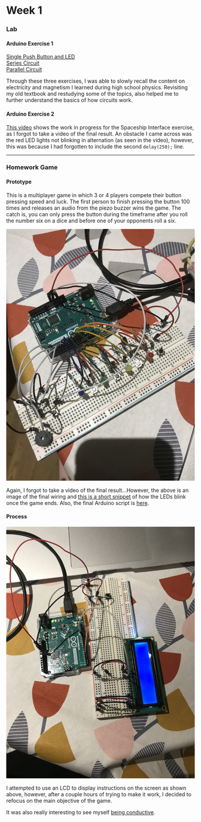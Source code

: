 # Week 1

### Lab

#### Arduino Exercise 1

[Single Push Button and LED](https://youtu.be/1WtXzDvz4zQ)  
[Series Circuit](https://youtu.be/o7IhD0Vq9Ew)  
[Parallel Circuit](https://youtu.be/nQeZqB6rXlY)  
  
Through these three exercises, I was able to slowly recall the content on electricity and magnetism I learned during high school physics. Revisiting my old textbook and restudying some of the topics, also helped me to further understand the basics of how circuits work.

#### Arduino Exercise 2
  
[This video](https://youtu.be/KsxgXhPr5Qw) shows the work in progress for the Spaceship Interface exercise, as I forgot to take a video of the final result. An obstacle I came across was the red LED lights not blinking in alternation (as seen in the video), however, this was because I had forgotten to include the second `delay(250);` line.

---

### Homework Game

#### Prototype

This is a multiplayer game in which 3 or 4 players compete their button pressing speed and luck. The first person to finish pressing the button 100 times and releases an audio from the piezo buzzer wins the game. The catch is, you can only press the button during the timeframe after you roll the number six on a dice and before one of your opponents roll a six.

![image of the game prototype](finalResult.JPG)  
  
Again, I forgot to take a video of the final result...However, the above is an image of the final wiring and [this is a short snippet](https://youtu.be/mucXpLqc3tw) of how the LEDs blink once the game ends. Also, the final Arduino script is [here](../blob/master/Week1/homework/homework.ino).

#### Process

![image of attempting to use the LCD](lcdAttempt.JPG) 
  
I attempted to use an LCD to display instructions on the screen as shown above, however, after a couple hours of trying to make it work, I decided to refocus on the main objective of the game.  
  
It was also really interesting to see myself [being conductive](https://youtu.be/K4pV_2TpxA0).
